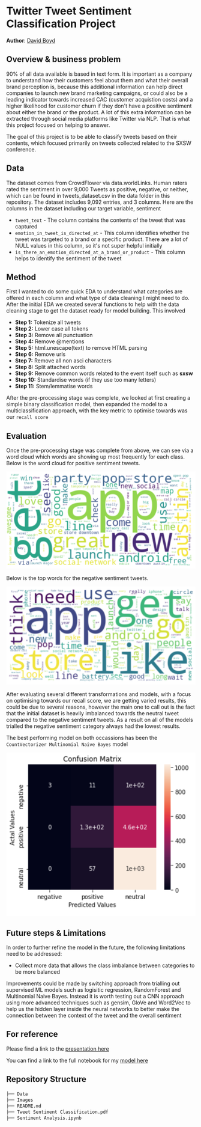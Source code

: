 # Twitter Tweet Sentiment Classification Project

**Author**: [David Boyd](mailto:dboyd580@gmail.com)


## Overview & business problem


90% of all data available is based in text form. It is important as a company to understand how their customers feel about them and what their overall brand perception is, because this additional information can help direct companies to launch new brand marketing campaigns, or could also be a leading indicator towards increased CAC (customer acquistion costs) and a higher likelihood for customer churn if they don't have a positive sentiment about either the brand or the product. A lot of this extra information can be extracted through social media platforms like Twitter via NLP. That is what this project focused on helping to answer.

The goal of this project is to be able to classify tweets based on their contents, which focused primarily on tweets collected related to the SXSW conference.


## Data

The dataset comes from CrowdFlower via data.worldLinks. Human raters rated the sentiment in over 9,000 Tweets as positive, negative, or neither, which can be found in tweets_dataset.csv in the data folder in this repository. The dataset includes 9,092 entries, and 3 columns. Here are the columns in the dataset including our target variable, sentiment

* `tweet_text` - The column contains the contents of the tweet that was captured
* `emotion_in_tweet_is_directed_at` - This column identifies whether the tweet was targeted to a brand or a specific product. There are a lot of NULL values in this column, so it's not super helpful initially
* `is_there_an_emotion_directed_at_a_brand_or_product` - This column helps to identify the sentiment of the tweet

## Method

First I wanted to do some quick EDA to understand what categories are offered in each column and what type of data cleaning I might need to do. After the initial EDA we created several functions to help with the data cleaning stage to get the dataset ready for model building. This involved 

- **Step 1:** Tokenize all tweets
- **Step 2:** Lower case  all tokens
- **Step 3:** Remove all punctuation
- **Step 4:** Remove @mentions
- **Step 5:** html.unescape(text) to remove HTML parsing
- **Step 6:** Remove urls
- **Step 7:** Remove all non asci characters
- **Step 8:** Split attached words
- **Step 9:** Remove common words related to the event itself such as **sxsw**
- **Step 10:** Standardise words (if they use too many letters)
- **Step 11:** Stem/lemmatise words

After the pre-processing stage was complete, we looked at first creating a simple binary classification model, then expanded the model to a multiclassification approach, with the key metric to optimise towards was our `recall score`

## Evaluation

Once the pre-processing stage was complete from above, we can see via a word cloud which words are showing up most frequently for each class. Below is the word cloud for positive sentiment tweets.

![pos-top-words](https://github.com/db495/phase_4_project/blob/main/images/pos-top-words.png)

Below is the top words for the negative sentiment tweets.

![neg-top-words](https://github.com/db495/phase_4_project/blob/main/images/neg-top-words.png)

After evaluating several different transformations and models, with a focus on optimising towards our recall score, we are getting varied results, this could be due to several reasons, however the main one to call out is the fact that the initial dataset is heavily imbalanced towards the neutral tweet compared to the negative sentiment tweets. As a result on all of the models trialled the negative sentiment category always had the lowest results. 



The best performing model on both occassions has been the `CountVectorizer Multinomial Naive Bayes` model

![confusion-matrix](https://github.com/db495/phase_4_project/blob/main/images/confusion-matrix.png)


## Future steps & Limitations

In order to further refine the model in the future, the following limitations need to be addressed:

- Collect more data that allows the class imbalance between categories to be more balanced

Improvements could be made by switching approach from trialling out supervised ML models such as logisitic regression, RandomForest and Multinomial Naive Bayes. Instead it is worth testing out a CNN approach using more advanced techniques such as gensim, GloVe and Word2Vec to help us the hidden layer inside the neural networks to better make the connection between the context of the tweet and the overall sentiment


## For reference
Please find a link to the [presentation here](https://github.com/db495/phase_4_project/blob/main/Tweet%20Sentiment%20Classification.pdf)

You can find a link to the full notebook for my [model here](https://github.com/db495/phase_4_project/blob/main/Sentiment%20Analysis.ipynb)

## Repository Structure

```
├── Data
├── Images
├── README.md
├── Tweet Sentiment Classification.pdf
├── Sentiment Analysis.ipynb
```

